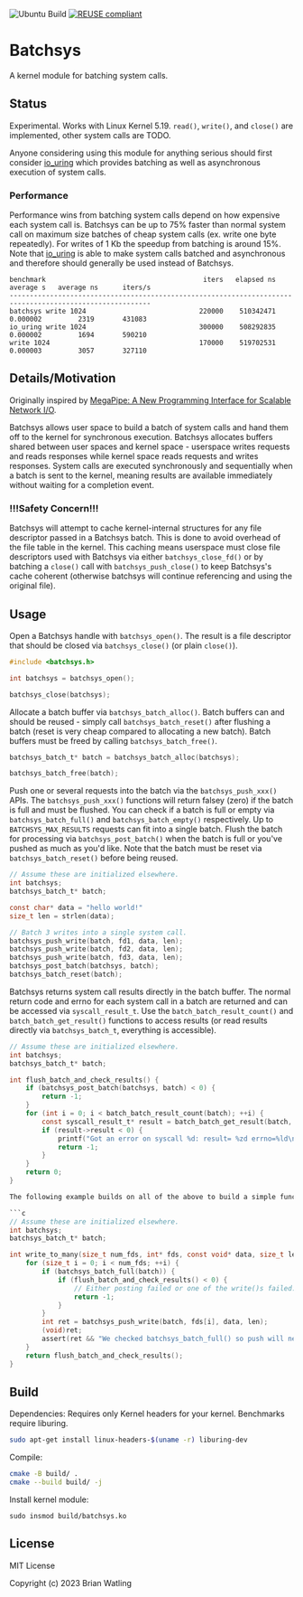<!--
SPDX-FileCopyrightText: 2023 Brian Watling <brian@oxbo.dev>
SPDX-License-Identifier: CC0-1.0
-->

![Ubuntu Build](https://github.com/brianwatling/batchsys/actions/workflows/cmake.yml/badge.svg)
[![REUSE compliant](https://api.reuse.software/badge/github.com/brianwatling/batchsys)](https://api.reuse.software/info/github.com/brianwatling/batchsys)

# Batchsys

A kernel module for batching system calls.

## Status

Experimental. Works with Linux Kernel 5.19. `read()`, `write()`, and `close()` are implemented, other system calls are TODO.

Anyone considering using this module for anything serious should first consider [io_uring](https://en.wikipedia.org/wiki/Io_uring) which provides batching as well as asynchronous execution of system calls.

### Performance

Performance wins from batching system calls depend on how expensive each system call is. Batchsys can be up to 75% faster than normal system call on maximum size batches of cheap system calls (ex. write one byte repeatedly). For writes of 1 Kb the speedup from batching is around 15%. Note that [io_uring](https://en.wikipedia.org/wiki/Io_uring) is able to make system calls batched and asynchronous and therefore should generally be used instead of Batchsys.

```
benchmark                                       iters   elapsed ns    average s   average ns      iters/s
---------------------------------------------------------------------------------------------------------
batchsys write 1024                            220000    510342471     0.000002         2319       431083
io_uring write 1024                            300000    508292835     0.000002         1694       590210
write 1024                                     170000    519702531     0.000003         3057       327110
```

## Details/Motivation

Originally inspired by [MegaPipe: A New Programming Interface for Scalable Network I/O](https://people.eecs.berkeley.edu/~sylvia/papers/osdi2012_megapipe.pdf).

Batchsys allows user space to build a batch of system calls and hand them off to the kernel for synchronous execution. Batchsys allocates buffers shared between user spaces and kernel space - userspace writes requests and reads responses while kernel space reads requests and writes responses. System calls are executed synchronously and sequentially when a batch is sent to the kernel, meaning results are available immediately without waiting for a completion event.

### !!!Safety Concern!!!

Batchsys will attempt to cache kernel-internal structures for any file descriptor passed in a Batchsys batch. This is done to avoid overhead of the file table in the kernel. This caching means userspace must close file descriptors used with Batchsys via either `batchsys_close_fd()` or by batching a `close()` call with `batchsys_push_close()` to keep Batchsys's cache coherent (otherwise batchsys will continue referencing and using the original file).

## Usage

Open a Batchsys handle with `batchsys_open()`. The result is a file descriptor that should be closed via `batchsys_close()` (or plain `close()`).

```c
#include <batchsys.h>

int batchsys = batchsys_open();

batchsys_close(batchsys);
```

Allocate a batch buffer via `batchsys_batch_alloc()`. Batch buffers can and should be reused - simply call `batchsys_batch_reset()` after flushing a batch (reset is very cheap compared to allocating a new batch). Batch buffers must be freed by calling `batchsys_batch_free()`.

```c
batchsys_batch_t* batch = batchsys_batch_alloc(batchsys);

batchsys_batch_free(batch);
```

Push one or several requests into the batch via the `batchsys_push_xxx()` APIs. The `batchsys_push_xxx()` functions will return falsey (zero) if the batch is full and must be flushed. You can check if a batch is full or empty via `batchsys_batch_full()` and `batchsys_batch_empty()` respectively. Up to `BATCHSYS_MAX_RESULTS` requests can fit into a single batch. Flush the batch for processing via `batchsys_post_batch()` when the batch is full or you've pushed as much as you'd like. Note that the batch must be reset via `batchsys_batch_reset()` before being reused.

```c
// Assume these are initialized elsewhere.
int batchsys;
batchsys_batch_t* batch;

const char* data = "hello world!"
size_t len = strlen(data);

// Batch 3 writes into a single system call.
batchsys_push_write(batch, fd1, data, len);
batchsys_push_write(batch, fd2, data, len);
batchsys_push_write(batch, fd3, data, len);
batchsys_post_batch(batchsys, batch);
batchsys_batch_reset(batch);
```

Batchsys returns system call results directly in the batch buffer. The normal return code and errno for each system call in a batch are returned and can be accessed via `syscall_result_t`. Use the `batch_batch_result_count()` and `batch_batch_get_result()` functions to access results (or read results directly via `batchsys_batch_t`, everything is accessible).

```c
// Assume these are initialized elsewhere.
int batchsys;
batchsys_batch_t* batch;

int flush_batch_and_check_results() {
    if (batchsys_post_batch(batchsys, batch) < 0) {
        return -1;
    }
    for (int i = 0; i < batch_batch_result_count(batch); ++i) {
        const syscall_result_t* result = batch_batch_get_result(batch, i);
        if (result->result < 0) {
            printf("Got an error on syscall %d: result= %zd errno=%ld\n", result->result, result->errno);
            return -1;
        }
    }
    return 0;
}

The following example builds on all of the above to build a simple function that writes some data to an arbitrary number of file descriptors in batches.

```c
// Assume these are initialized elsewhere.
int batchsys;
batchsys_batch_t* batch;

int write_to_many(size_t num_fds, int* fds, const void* data, size_t len) {
    for (size_t i = 0; i < num_fds; ++i) {
        if (batchsys_batch_full(batch)) {
            if (flush_batch_and_check_results() < 0) {
                // Either posting failed or one of the write()s failed.
                return -1;
            }
        }
        int ret = batchsys_push_write(batch, fds[i], data, len);
        (void)ret;
        assert(ret && "We checked batchsys_batch_full() so push will never fail");
    }
    return flush_batch_and_check_results();
}
```

## Build

Dependencies: Requires only Kernel headers for your kernel. Benchmarks require liburing.

```bash
sudo apt-get install linux-headers-$(uname -r) liburing-dev
```

Compile:

```bash
cmake -B build/ .
cmake --build build/ -j
```

Install kernel module:

```
sudo insmod build/batchsys.ko
```

## License

MIT License

Copyright (c) 2023 Brian Watling
